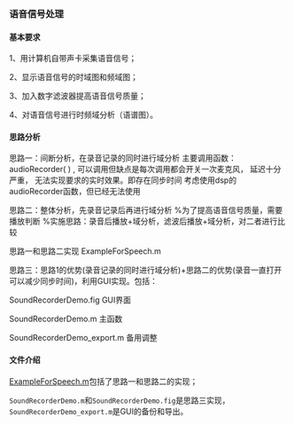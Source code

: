 ### 语音信号处理

#### 基本要求

1、用计算机自带声卡采集语音信号；

2、显示语音信号的时域图和频域图；

3、加入数字滤波器提高语音信号质量；

4、对语音信号进行时频域分析（语谱图）。

#### 思路分析

思路一：间断分析，在录音记录的同时进行域分析
主要调用函数：audioRecorder( ) , 
可以调用但缺点是每次调用都会开关一次麦克风，
延迟十分严重， 无法实现要求的实时效果。即存在同步时间
考虑使用dsp的audioRecorder函数，但已经无法使用

思路二：整体分析，先录音记录后再进行域分析
%为了提高语音信号质量，需要播放判断
%实施思路：录音后播放+域分析，滤波后播放+域分析，对二者进行比较

思路一和思路二实现 ExampleForSpeech.m

思路三：思路1的优势(录音记录的同时进行域分析)+思路二的优势(录音一直打开可以减少同步时间)，利用GUI实现。包括：



SoundRecorderDemo.fig      GUI界面

SoundRecorderDemo.m        主函数

SoundRecorderDemo_export.m 备用调整

#### 文件介绍


[ExampleForSpeech.m](ExampleForSpeech.m)包括了思路一和思路二的实现；

`SoundRecorderDemo.m`和`SoundRecorderDemo.fig`是思路三实现，`SoundRecorderDemo_export.m`是GUI的备份和导出。
